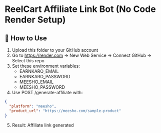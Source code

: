 
# ReelCart Affiliate Link Bot (No Code Render Setup)

## 🚀 How to Use

1. Upload this folder to your GitHub account
2. Go to https://render.com → New Web Service → Connect GitHub → Select this repo
3. Set these environment variables:
   - EARNKARO_EMAIL
   - EARNKARO_PASSWORD
   - MEESHO_EMAIL
   - MEESHO_PASSWORD
4. Use POST /generate-affiliate with:
```json
{
  "platform": "meesho",
  "product_url": "https://meesho.com/sample-product"
}
```
5. Result: Affiliate link generated
